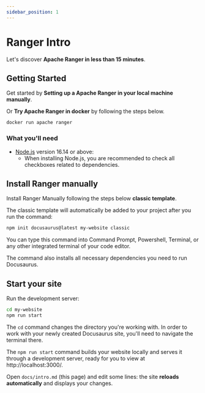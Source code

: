 ```yaml
---
sidebar_position: 1
---
```


# Ranger Intro

Let's discover **Apache Ranger in less than 15 minutes**.

## Getting Started

Get started by **Setting up a Apache Ranger in your local machine manually**.

Or **Try Apache Ranger in docker** by following the steps below.
```bash
docker run apache ranger
```

<!--- 
[docusaurus.new](https://docusaurus.new)**. 
-->

### What you'll need

- [Node.js](https://nodejs.org/en/download/) version 16.14 or above:
  - When installing Node.js, you are recommended to check all checkboxes related to dependencies.

## Install Ranger manually

Install Ranger Manually following the steps below **classic template**.

The classic template will automatically be added to your project after you run the command:

```bash
npm init docusaurus@latest my-website classic
```

You can type this command into Command Prompt, Powershell, Terminal, or any other integrated terminal of your code editor.

The command also installs all necessary dependencies you need to run Docusaurus.

## Start your site

Run the development server:

```bash
cd my-website
npm run start
```

The `cd` command changes the directory you're working with. In order to work with your newly created Docusaurus site, you'll need to navigate the terminal there.

The `npm run start` command builds your website locally and serves it through a development server, ready for you to view at http://localhost:3000/.

Open `docs/intro.md` (this page) and edit some lines: the site **reloads automatically** and displays your changes.
